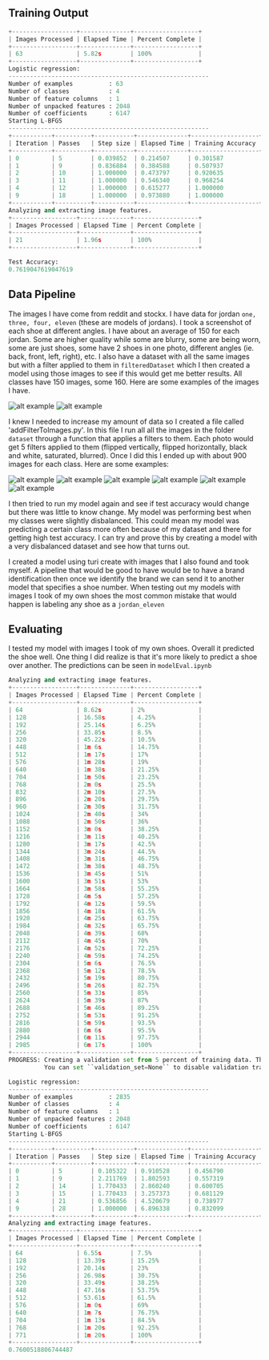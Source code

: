 ## Training Output

~~~python
+------------------+--------------+------------------+
| Images Processed | Elapsed Time | Percent Complete |
+------------------+--------------+------------------+
| 63               | 5.82s        | 100%             |
+------------------+--------------+------------------+
Logistic regression:
--------------------------------------------------------
Number of examples          : 63
Number of classes           : 4
Number of feature columns   : 1
Number of unpacked features : 2048
Number of coefficients      : 6147
Starting L-BFGS
--------------------------------------------------------
+-----------+----------+-----------+--------------+-------------------+
| Iteration | Passes   | Step size | Elapsed Time | Training Accuracy |
+-----------+----------+-----------+--------------+-------------------+
| 0         | 5        | 0.039852  | 0.214507     | 0.301587          |
| 1         | 9        | 0.836884  | 0.384588     | 0.507937          |
| 2         | 10       | 1.000000  | 0.473797     | 0.920635          |
| 3         | 11       | 1.000000  | 0.546340     | 0.968254          |
| 4         | 12       | 1.000000  | 0.615277     | 1.000000          |
| 9         | 18       | 1.000000  | 0.973880     | 1.000000          |
+-----------+----------+-----------+--------------+-------------------+
Analyzing and extracting image features.
+------------------+--------------+------------------+
| Images Processed | Elapsed Time | Percent Complete |
+------------------+--------------+------------------+
| 21               | 1.96s        | 100%             |
+------------------+--------------+------------------+

Test Accuracy:
0.7619047619047619

~~~


 
## Data Pipeline
The images I have come from reddit and stockx. I have data for jordan `one, three, four, eleven` (these are models of jordans). I took a screenshot of each shoe at different angles. I have about an average of 150 for each jordan. Some are higher quality while some are blurry, some are being worn, some are just shoes, some have 2 shoes in one photo, different angles (ie. back, front, left, right), etc. I also have a dataset with all the same images but with a filter applied to them in `filteredDataset` which I then created a model using those images to see if this would get me better results. All classes have 150 images, some 160. Here are some examples of the images I have.
 
![alt example](./dataset/jordan_one/readMeImg.png)
![alt example](./dataset/jordan_one/readMeImgEx.png)
 
I knew I needed to increase my amount of data so I created a file called 'addFilterToImages.py'. In this file I run all all the images in the folder `dataset` through a function that applies a filters to them. Each photo would get 5 filters applied to them (flipped vertically, flipped horizontally, black and white, saturated, blurred). Once I did this I ended up with about 900 images for each class. Here are some examples:
 
![alt example](./expandedDataset/jordan_eleven/1jordanElevenRed.png)
![alt example](./expandedDataset/jordan_eleven/2jordanElevenRed.png)
![alt example](./expandedDataset/jordan_eleven/3jordanElevenRed.png)
![alt example](./expandedDataset/jordan_eleven/4jordanElevenRed.png)
![alt example](./expandedDataset/jordan_eleven/5jordanElevenRed.png)
![alt example](./expandedDataset/jordan_eleven/6jordanElevenRed.png)
 
 
I then tried to run my model again and see if test accuracy would change but there was little to know change. My model was performing best when my classes were slightly disbalanced. This could mean my model was predicting a certain class more often because of my dataset and there for getting high test accuracy. I can try and prove this by creating a model with a very disbalanced dataset and see how that turns out.
 
 
I created a model using turi create with images that I also found and took myself. A pipeline that would be good to have would be to have a brand identification then once we identify the brand we can send it to another model that specifies a shoe number. When testing out my models with images I took of my own shoes the most common mistake that would happen is labeling any shoe as a `jordan_eleven`
 
 
## Evaluating
I tested my model with images I took of my own shoes. Overall it predicted the shoe well. One thing I did realize is that it's more likely to predict a shoe over another. The predictions can be seen in `modelEval.ipynb`



~~~python 
Analyzing and extracting image features.
+------------------+--------------+------------------+
| Images Processed | Elapsed Time | Percent Complete |
+------------------+--------------+------------------+
| 64               | 8.62s        | 2%               |
| 128              | 16.58s       | 4.25%            |
| 192              | 25.14s       | 6.25%            |
| 256              | 33.85s       | 8.5%             |
| 320              | 45.22s       | 10.5%            |
| 448              | 1m 6s        | 14.75%           |
| 512              | 1m 17s       | 17%              |
| 576              | 1m 28s       | 19%              |
| 640              | 1m 38s       | 21.25%           |
| 704              | 1m 50s       | 23.25%           |
| 768              | 2m 0s        | 25.5%            |
| 832              | 2m 10s       | 27.5%            |
| 896              | 2m 20s       | 29.75%           |
| 960              | 2m 30s       | 31.75%           |
| 1024             | 2m 40s       | 34%              |
| 1088             | 2m 50s       | 36%              |
| 1152             | 3m 0s        | 38.25%           |
| 1216             | 3m 11s       | 40.25%           |
| 1280             | 3m 17s       | 42.5%            |
| 1344             | 3m 24s       | 44.5%            |
| 1408             | 3m 31s       | 46.75%           |
| 1472             | 3m 38s       | 48.75%           |
| 1536             | 3m 45s       | 51%              |
| 1600             | 3m 51s       | 53%              |
| 1664             | 3m 58s       | 55.25%           |
| 1728             | 4m 5s        | 57.25%           |
| 1792             | 4m 12s       | 59.5%            |
| 1856             | 4m 18s       | 61.5%            |
| 1920             | 4m 25s       | 63.75%           |
| 1984             | 4m 32s       | 65.75%           |
| 2048             | 4m 39s       | 68%              |
| 2112             | 4m 45s       | 70%              |
| 2176             | 4m 52s       | 72.25%           |
| 2240             | 4m 59s       | 74.25%           |
| 2304             | 5m 6s        | 76.5%            |
| 2368             | 5m 12s       | 78.5%            |
| 2432             | 5m 19s       | 80.75%           |
| 2496             | 5m 26s       | 82.75%           |
| 2560             | 5m 33s       | 85%              |
| 2624             | 5m 39s       | 87%              |
| 2688             | 5m 46s       | 89.25%           |
| 2752             | 5m 53s       | 91.25%           |
| 2816             | 5m 59s       | 93.5%            |
| 2880             | 6m 6s        | 95.5%            |
| 2944             | 6m 11s       | 97.75%           |
| 2985             | 6m 17s       | 100%             |
+------------------+--------------+------------------+
PROGRESS: Creating a validation set from 5 percent of training data. This may take a while.
          You can set ``validation_set=None`` to disable validation tracking.

Logistic regression:
--------------------------------------------------------
Number of examples          : 2835
Number of classes           : 4
Number of feature columns   : 1
Number of unpacked features : 2048
Number of coefficients      : 6147
Starting L-BFGS
--------------------------------------------------------
+-----------+----------+-----------+--------------+-------------------+---------------------+
| Iteration | Passes   | Step size | Elapsed Time | Training Accuracy | Validation Accuracy |
+-----------+----------+-----------+--------------+-------------------+---------------------+
| 0         | 5        | 0.105322  | 0.910528     | 0.456790          | 0.440000            |
| 1         | 9        | 2.211769  | 1.802593     | 0.557319          | 0.480000            |
| 2         | 14       | 1.770433  | 2.860240     | 0.600705          | 0.540000            |
| 3         | 15       | 1.770433  | 3.257373     | 0.681129          | 0.606667            |
| 4         | 21       | 0.536856  | 4.520679     | 0.738977          | 0.686667            |
| 9         | 28       | 1.000000  | 6.896338     | 0.832099          | 0.746667            |
+-----------+----------+-----------+--------------+-------------------+---------------------+
Analyzing and extracting image features.
+------------------+--------------+------------------+
| Images Processed | Elapsed Time | Percent Complete |
+------------------+--------------+------------------+
| 64               | 6.55s        | 7.5%             |
| 128              | 13.39s       | 15.25%           |
| 192              | 20.14s       | 23%              |
| 256              | 26.98s       | 30.75%           |
| 320              | 33.49s       | 38.25%           |
| 448              | 47.16s       | 53.75%           |
| 512              | 53.61s       | 61.5%            |
| 576              | 1m 0s        | 69%              |
| 640              | 1m 7s        | 76.75%           |
| 704              | 1m 13s       | 84.5%            |
| 768              | 1m 20s       | 92.25%           |
| 771              | 1m 20s       | 100%             |
+------------------+--------------+------------------+
0.7600518806744487
~~~